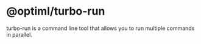 # @optiml/turbo-run

turbo-run is a command line tool that allows you to run multiple commands in parallel.
